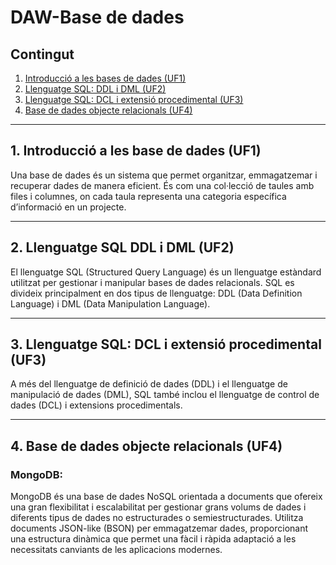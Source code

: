 # DAW-Base de dades

## Contingut
  1. [Introducció a les bases de dades (UF1)](https://github.com/mahisumit/DAW-BaseDeDades/tree/main/1.%20Introducci%C3%B3%20a%20les%20bases%20de%20dades%20(UF1))
  2. [Llenguatge SQL: DDL i DML (UF2)](https://github.com/mahisumit/DAW-BaseDeDades/tree/main/2.%20Llenguatge%20SQL%20%3A%20DDL%20i%20DML%20(UF2))
  3. [Llenguatge SQL: DCL i extensió procedimental (UF3)](https://github.com/mahisumit/DAW-BaseDeDades/tree/main/3.%20Llenguatge%20SQL%20%3A%20DCL%20i%20extensi%C3%B3%20procedimental%20(UF3)) 
  4. [Base de dades objecte relacionals (UF4)](https://github.com/mahisumit/DAW-BaseDeDades/tree/main/4.%20Base%20de%20dades%20objecte%20relacionals%20(UF4))

***

## 1. Introducció a les base de dades (UF1)
Una base de dades és un sistema que permet organitzar, emmagatzemar i recuperar dades de manera eficient. És com una col·lecció de taules amb files i columnes, on cada taula representa una categoria específica d’informació en un projecte. <br>

***

## 2. Llenguatge SQL DDL i DML (UF2)
El llenguatge SQL (Structured Query Language) és un llenguatge estàndard utilitzat per gestionar i manipular bases de dades relacionals. SQL es divideix principalment en dos tipus de llenguatge: DDL (Data Definition Language) i DML (Data Manipulation Language).
***

## 3. Llenguatge SQL: DCL i extensió procedimental (UF3)
A més del llenguatge de definició de dades (DDL) i el llenguatge de manipulació de dades (DML), SQL també inclou el llenguatge de control de dades (DCL) i extensions procedimentals. 
***

## 4. Base de dades objecte relacionals (UF4)
### MongoDB:
MongoDB és una base de dades NoSQL orientada a documents que ofereix una gran flexibilitat i escalabilitat per gestionar grans volums de dades i diferents tipus de dades no estructurades o semiestructurades. Utilitza documents JSON-like (BSON) per emmagatzemar dades, proporcionant una estructura dinàmica que permet una fàcil i ràpida adaptació a les necessitats canviants de les aplicacions modernes.

